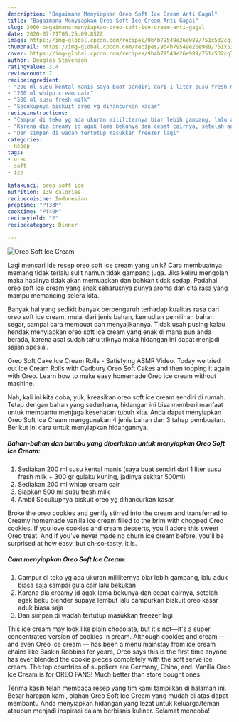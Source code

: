 ```yaml
---
description: "Bagaimana Menyiapkan Oreo Soft Ice Cream Anti Gagal"
title: "Bagaimana Menyiapkan Oreo Soft Ice Cream Anti Gagal"
slug: 3060-bagaimana-menyiapkan-oreo-soft-ice-cream-anti-gagal
date: 2020-07-21T05:25:09.852Z
image: https://img-global.cpcdn.com/recipes/9b4b79549e26e989/751x532cq70/oreo-soft-ice-cream-foto-resep-utama.jpg
thumbnail: https://img-global.cpcdn.com/recipes/9b4b79549e26e989/751x532cq70/oreo-soft-ice-cream-foto-resep-utama.jpg
cover: https://img-global.cpcdn.com/recipes/9b4b79549e26e989/751x532cq70/oreo-soft-ice-cream-foto-resep-utama.jpg
author: Douglas Stevenson
ratingvalue: 3.4
reviewcount: 7
recipeingredient:
- "200 ml susu kental manis saya buat sendiri dari 1 liter susu fresh milk  300 gr gulaku kuning jadinya sekitar 500ml"
- "200 ml whipp cream cair"
- "500 ml susu fresh milk"
- "Secukupnya biskuit oreo yg dihancurkan kasar"
recipeinstructions:
- "Campur di teko yg ada ukuran mililiternya biar lebih gampang, lalu aduk biasa saja sampai gula cair lalu bekukan"
- "Karena dia creamy jd agak lama bekunya dan cepat cairnya, setelah agak beku blender supaya lembut lalu campurkan biskuit oreo kasar aduk biasa saja"
- "Dan simpan di wadah tertutup masukkan freezer lagi"
categories:
- Resep
tags:
- oreo
- soft
- ice

katakunci: oreo soft ice 
nutrition: 139 calories
recipecuisine: Indonesian
preptime: "PT33M"
cooktime: "PT49M"
recipeyield: "2"
recipecategory: Dinner

---
```



![Oreo Soft Ice Cream](https://img-global.cpcdn.com/recipes/9b4b79549e26e989/751x532cq70/oreo-soft-ice-cream-foto-resep-utama.jpg)

Lagi mencari ide resep oreo soft ice cream yang unik? Cara membuatnya memang tidak terlalu sulit namun tidak gampang juga. Jika keliru mengolah maka hasilnya tidak akan memuaskan dan bahkan tidak sedap. Padahal oreo soft ice cream yang enak seharusnya punya aroma dan cita rasa yang mampu memancing selera kita.

Banyak hal yang sedikit banyak berpengaruh terhadap kualitas rasa dari oreo soft ice cream, mulai dari jenis bahan, kemudian pemilihan bahan segar, sampai cara membuat dan menyajikannya. Tidak usah pusing kalau hendak menyiapkan oreo soft ice cream yang enak di mana pun anda berada, karena asal sudah tahu triknya maka hidangan ini dapat menjadi sajian spesial.

Oreo Soft Cake Ice Cream Rolls - Satisfying ASMR Video. Today we tried out Ice Cream Rolls with Cadbury Oreo Soft Cakes and then topping it again with Oreo. Learn how to make easy homemade Oreo ice cream without machine.


Nah, kali ini kita coba, yuk, kreasikan oreo soft ice cream sendiri di rumah. Tetap dengan bahan yang sederhana, hidangan ini bisa memberi manfaat untuk membantu menjaga kesehatan tubuh kita. Anda dapat menyiapkan Oreo Soft Ice Cream menggunakan 4 jenis bahan dan 3 tahap pembuatan. Berikut ini cara untuk menyiapkan hidangannya.

<!--inarticleads1-->

##### Bahan-bahan dan bumbu yang diperlukan untuk menyiapkan Oreo Soft Ice Cream:

1. Sediakan 200 ml susu kental manis (saya buat sendiri dari 1 liter susu fresh milk + 300 gr gulaku kuning, jadinya sekitar 500ml)
1. Sediakan 200 ml whipp cream cair
1. Siapkan 500 ml susu fresh milk
1. Ambil Secukupnya biskuit oreo yg dihancurkan kasar


Broke the oreo cookies and gently stirred into the cream and transferred to. Creamy homemade vanilla ice cream filled to the brim with chopped Oreo cookies. If you love cookies and cream desserts, you&#39;ll adore this sweet Oreo treat. And if you&#39;ve never made no churn ice cream before, you&#39;ll be surprised at how easy, but oh-so-tasty, it is. 

<!--inarticleads2-->

##### Cara menyiapkan Oreo Soft Ice Cream:

1. Campur di teko yg ada ukuran mililiternya biar lebih gampang, lalu aduk biasa saja sampai gula cair lalu bekukan
1. Karena dia creamy jd agak lama bekunya dan cepat cairnya, setelah agak beku blender supaya lembut lalu campurkan biskuit oreo kasar aduk biasa saja
1. Dan simpan di wadah tertutup masukkan freezer lagi


This ice cream may look like plain chocolate, but it&#39;s not—it&#39;s a super concentrated version of cookies &#39;n cream. Although cookies and cream — and even Oreo ice cream — has been a menu mainstay from ice cream chains like Baskin Robbins for years, Oreo says this is the first time anyone has ever blended the cookie pieces completely with the soft serve ice cream. The top countries of suppliers are Germany, China, and. Vanilla Oreo Ice Cream is for OREO FANS! Much better than store bought ones. 

Terima kasih telah membaca resep yang tim kami tampilkan di halaman ini. Besar harapan kami, olahan Oreo Soft Ice Cream yang mudah di atas dapat membantu Anda menyiapkan hidangan yang lezat untuk keluarga/teman ataupun menjadi inspirasi dalam berbisnis kuliner. Selamat mencoba!

